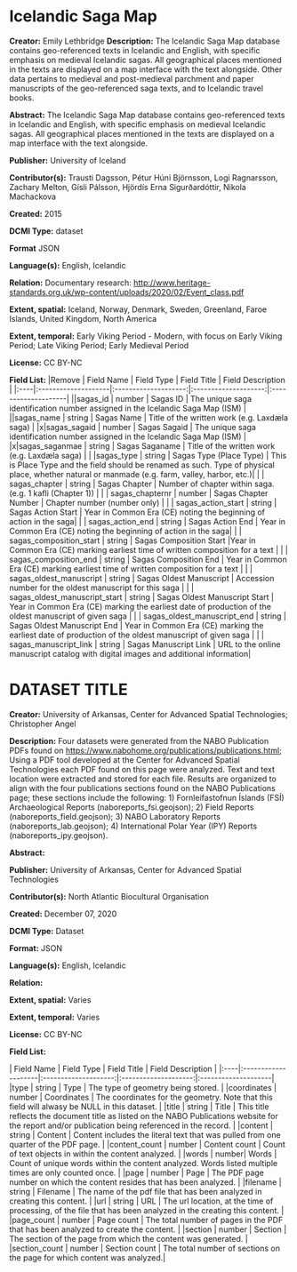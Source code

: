 
# Icelandic Saga Map
**Creator:** Emily Lethbridge
**Description:** The Icelandic Saga Map database contains geo-referenced texts in Icelandic and English, with specific emphasis on medieval Icelandic sagas. All geographical places mentioned in the texts are displayed on a map interface with the text alongside. Other data pertains to medieval and post-medieval parchment and paper manuscripts of the geo-referenced saga texts, and to Icelandic travel books.

**Abstract:** The Icelandic Saga Map database contains geo-referenced texts in Icelandic and English, with specific emphasis on medieval Icelandic sagas. All geographical places mentioned in the texts are displayed on a map interface with the text alongside.

**Publisher:** University of Iceland

**Contributor(s):** Trausti Dagsson, Pétur Húni Björnsson, Logi Ragnarsson, Zachary Melton, Gísli Pálsson, Hjördís Erna Sigurðardóttir, Nikola Machackova

**Created:** 2015

**DCMI Type:** dataset

**Format** JSON

**Language(s):** English, Icelandic

**Relation:** Documentary research: http://www.heritage-standards.org.uk/wp-content/uploads/2020/02/Event_class.pdf

**Extent, spatial:** Iceland, Norway, Denmark, Sweden, Greenland, Faroe Islands, United Kingdom, North America

**Extent, temporal:** Early Viking Period - Modern, with focus on Early Viking Period; Late Viking Period; Early Medieval Period

**License:** CC BY-NC

**Field List:**
|Remove | Field Name	| Field Type	| Field Title	| Field Description	|
|:----|:--------------------|:--------------------:|:--------------------:|:--------------------|
||sagas_id | number | Sagas ID | The unique saga identification number assigned in the Icelandic Saga Map (ISM) |
||sagas_name | string | Sagas Name | Title of the written work (e.g. Laxdæla saga) |
|x|sagas_sagaid | number | Sagas Sagaid | The unique saga identification number assigned in the Icelandic Saga Map (ISM) |
|x|sagas_saganmae | string | Sagas Saganame | Title of the written work (e.g. Laxdæla saga) |
| |sagas_type | string | Sagas Type (Place Type) | This is Place Type and the field should be renamed as such. Type of physical place, whether natural or manmade (e.g. farm, valley, harbor, etc.)|
| | sagas_chapter | string | Sagas Chapter | Number of chapter within saga. (e.g. 1 kafli (Chapter 1)) |
| | sagas_chapternr | number | Sagas Chapter Number | Chapter number (number only) |
| | sagas_action_start | string | Sagas Action Start | Year in Common Era (CE) noting the beginning of action in the saga|
| | sagas_action_end | string | Sagas Action End | Year in Common Era (CE) noting the beginning of action in the saga|
| | sagas_composition_start | string | Sagas Composition Start |Year in Common Era (CE) marking earliest time of written composition for a text |
| | sagas_composition_end | string | Sagas Composition End | Year in Common Era (CE) marking earliest time of written composition for a text |
| | sagas_oldest_manuscript | string | Sagas Oldest Manuscript | Accession number for the oldest manuscript for this saga |
| | sagas_oldest_manuscript_start | string | Sagas Oldest Manuscript Start | Year in Common Era (CE) marking the earliest date of production of the oldest manuscript of given saga |
| | sagas_oldest_manuscript_end | string | Sagas Oldest Manuscript End | Year in Common Era (CE) marking the earliest date of production of the oldest manuscript of given saga |
| | sagas_manuscript_link | string | Sagas Manuscript Link | URL to the online manuscript catalog with digital images and additional information|


<!-- Field Name: sagas_id
Field Type: number
Field Title: Sagas Id
Field Description: The unique saga identification number assigned in the Icelandic Saga Map (ISM)

Field Name: sagas_name
Field Type: string
Field Title: Sagas Name
Field Description: Title of the written work (e.g. Laxdæla saga)

Field Name: sagas_sagaid
Field Type: number
Field Title: Sagas Sagaid Emily needs to remove from dataset when uploaded
Field Description: The unique saga identification number assigned in the Icelandic Saga Map (ISM)

Field Name: sagas_saganame
Field Type: string
Field Title: Sagas Saganame Emily needs to remove from dataset when uploaded
Field Description: Title of the written work (e.g. Laxdæla saga)

Field Name: sagas_type
Field Type: string
Field Title: Sagas Type (Place Type)
Field Description: This is Place Type and the field should be renamed as such. Type of physical place, whether natural or manmade (e.g. farm, valley, harbor, etc.)

Field Name:  sagas_chapter
Field Type:  string
Field Title:  Sagas Chapter
Field Description:  Number of chapter within saga. (e.g. 1 kafli (Chapter 1))

"Field Name: sagas_chapternr
Field Type: number
Field Title: Sagas Chapter Number
Field Description: Chapter number (number only)

Field Name: sagas_action_start
Field Type: string
Field Title: Sagas Action Start
Field Description: Year in Common Era (CE) noting the beginning of action in the saga

Field Name: sagas_action_end
Field Type: string
Field Title: Sagas Action End
Field Description: Year in Common Era (CE) noting the end of action in the saga

Field Name: sagas_composition_start
Field Type: string
Field Title: Sagas Composition Start
Field Description: Year in Common Era (CE) marking earliest time of written composition for a text

Field Name: sagas_composition_end
Field Type: string
Field Title: Sagas Composition End
Field Description: Year in Common Era (CE) marking latest time of written composition for a text

Field Name: sagas_oldest_manuscript
Field Type: string
Field Title: Sagas Oldest Manuscript
Field Description: Accession number for the oldest manuscript for this saga

Field Name: sagas_oldest_manuscript_start
Field Type: string
Field Title: Sagas Oldest Manuscript Start
Field Description: Year in Common Era (CE) marking the earliest date of production of the oldest manuscript of given saga

Field Name: sagas_oldest_manuscript_end
Field Type: string
Field Title: Sagas Oldest Manuscript End
Field Description: Year in Common Era (CE) marking the latest date of production of the oldest manuscript of given saga

Field Name: sagas_manuscript_link
Field Type: string
Field Title: Sagas Manuscript Link
Field Description: URL to the online manuscript catalog with digital images and additional information
!-->


# DATASET TITLE

**Creator:** University of Arkansas, Center for Advanced Spatial Technologies; Christopher Angel

**Description:** Four datasets were generated from the NABO Publication PDFs found on https://www.nabohome.org/publications/publications.html; Using a PDF tool developed at the Center for Advanced Spatial Technologies each PDF found on this page were analyzed. Text and text location were extracted and stored for each file. Results are organized to align with the four publications sections found on the NABO Publications page; these sections include the following: 1) Fornleifastofnun Íslands (FSÍ) Archaeological Reports (naboreports_fsi.geojson); 2) Field Reports (naboreports_field.geojson); 3) NABO Laboratory Reports (naboreports_lab.geojson); 4) International Polar Year (IPY) Reports (naboreports_ipy.geojson).

  

**Abstract:**

  

**Publisher:** University of Arkansas, Center for Advanced Spatial Technologies

  

**Contributor(s):** North Atlantic Biocultural Organisation

  

**Created:** December 07, 2020

  

**DCMI Type:** Dataset

  

**Format:** JSON

  

**Language(s):** English, Icelandic

  

**Relation:**

  

**Extent, spatial:** Varies

  

**Extent, temporal:** Varies

  

**License:** CC BY-NC

  

**Field List:**

| Field Name | Field Type | Field Title | Field Description |
|:----|:--------------------|:--------------------:|:--------------------:|:--------------------|
|type | string | Type | The type of geometry being stored. |
|coordinates | number | Coordinates | The coordinates for the geometry. Note that this field will alwasy be NULL in this dataset. |
|title | string | Title | This title reflects the document title as listed on the NABO Publications website for the report and/or publication being referenced in the record. |
|content | string | Content | Content includes the literal text that was pulled from one quarter of the PDF page. |
|content_count | number | Content count | Count of text objects in within the content analyzed. |
|words | number| Words | Count of unique words within the content analyzed. Words listed multiple times are only counted once. |
|page | number | Page | The PDF page number on which the content resides that has been analyzed. |
|filename | string | Filename | The name of the pdf file that has been analyzed in creating this content. |
|url | string | URL | The url location, at the time of processing, of the file that has been analyzed in the creating this content. |
|page_count | number | Page count | The total number of pages in the PDF that has been analyzed to create the content. |
|section | number | Section | The section of the page from which the content was generated. |
|section_count | number | Section count | The total number of sections on the page for which content was analyzed.|



<!--stackedit_data:
eyJoaXN0b3J5IjpbMTc2MTUzMzA0NSwtOTI2NDU3NDU4LDIwMz
A2Njk0OTAsLTE3MTk2NTg1OTgsLTY1NjcyMzk1MiwxMDQzNjUw
Nzk1XX0=
-->